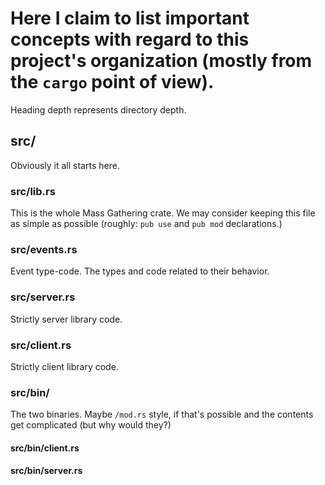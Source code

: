# Here I claim to list important concepts with regard to this project's organization (mostly from the `cargo` point of view).

Heading depth represents directory depth.

## src/

Obviously it all starts here.

### src/lib.rs

This is the whole Mass Gathering crate. We may consider keeping this file as simple as
possible (roughly: `pub use` and `pub mod` declarations.)

### src/events.rs

Event type-code. The types and code related to their behavior.

### src/server.rs

Strictly server library code.

### src/client.rs

Strictly client library code.

### src/bin/

The two binaries. Maybe `/mod.rs` style, if that's possible and the contents get
complicated (but why would they?)

#### src/bin/client.rs

#### src/bin/server.rs
